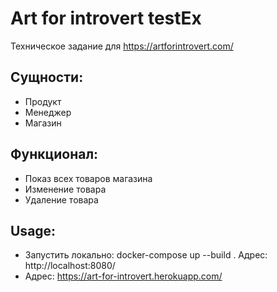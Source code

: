 # Art for introvert testEx

Техническое задание для https://artforintrovert.com/

## Сущности:
- Продукт
- Менеджер
- Магазин

## Функционал:
- Показ всех товаров магазина
- Изменение товара
- Удаление товара

## Usage:

- Запустить локально: docker-compose up --build . Адрес: http://localhost:8080/
- Адрес: https://art-for-introvert.herokuapp.com/
